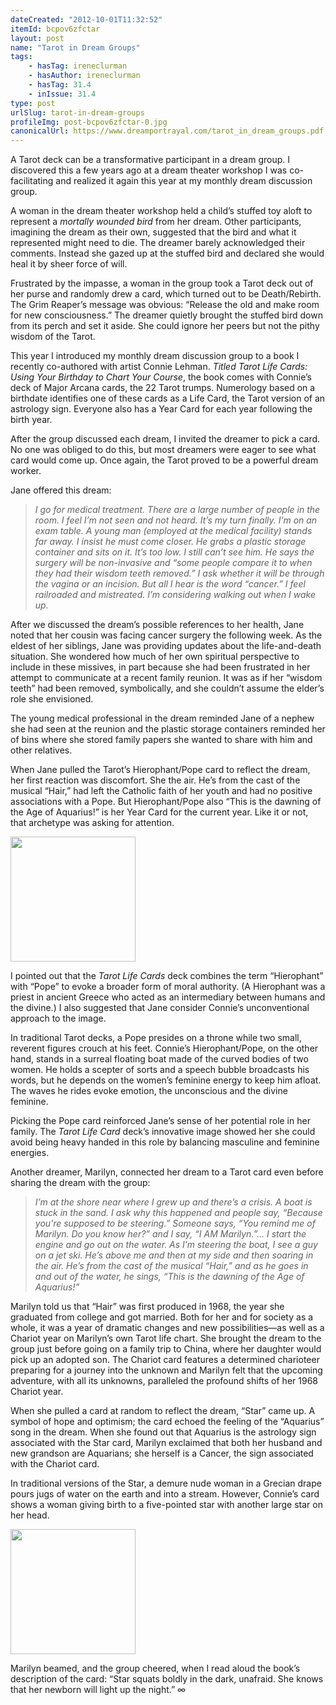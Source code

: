 ```yaml
---
dateCreated: "2012-10-01T11:32:52"
itemId: bcpov6zfctar
layout: post
name: "Tarot in Dream Groups"
tags:
    - hasTag: ireneclurman
    - hasAuthor: ireneclurman
    - hasTag: 31.4
    - inIssue: 31.4
type: post
urlSlug: tarot-in-dream-groups
profileImg: post-bcpov6zfctar-0.jpg
canonicalUrl: https://www.dreamportrayal.com/tarot_in_dream_groups.pdf
---
```


A Tarot deck can be a transformative participant in a dream group. I discovered this a few years ago at a dream theater workshop I was co-facilitating and realized it again this year at my monthly dream discussion group.

A woman in the dream theater workshop held a child’s stuffed toy aloft to represent a _mortally wounded bird_ from her dream. Other participants, imagining the dream as their own, suggested that the bird and what it represented might need to die. The dreamer barely acknowledged their comments. Instead she gazed up at the stuffed bird and declared she would heal it by sheer force of will.

Frustrated by the impasse, a woman in the group took a Tarot deck out of her purse and randomly drew a card, which turned out to be Death/Rebirth. The Grim Reaper’s message was obvious: “Release the old and make room for new consciousness.” The dreamer quietly brought the stuffed bird down from its perch and set it aside. She could ignore her peers but not the pithy wisdom of the Tarot.

This year I introduced my monthly dream discussion group to a book I recently co-authored with artist Connie Lehman. _Titled Tarot Life Cards: Using Your Birthday to Chart Your Course_, the book comes with Connie’s deck of Major Arcana cards, the 22 Tarot trumps. Numerology based on a birthdate identifies one of these cards as a Life Card, the Tarot version of an astrology sign. Everyone also has a Year Card for each year following the birth year.

After the group discussed each dream, I invited the dreamer to pick a card. No one was obliged to do this, but most dreamers were eager to see what card would come up. Once again, the Tarot proved to be a powerful dream worker.

Jane offered this dream:

> _I go for medical treatment. There are a large number of people in the room. I feel I’m not seen and not heard. It’s my turn finally. I’m on an exam table. A young man (employed at the medical facility) stands far away. I insist he must come closer. He grabs a plastic storage container and sits on it. It’s too low. I still can’t see him. He says the surgery will be non-invasive and “some people compare it to when they had their wisdom teeth removed.” I ask whether it will be through the vagina or an incision. But all I hear is the word “cancer.” I feel railroaded and mistreated. I’m considering walking out when I wake up._

After we discussed the dream’s possible references to her health, Jane noted that her cousin was facing cancer surgery the following week. As the eldest of her siblings, Jane was providing updates about the life-and-death situation. She wondered how much of her own spiritual perspective to include in these missives, in part because she had been frustrated in her attempt to communicate at a recent family reunion. It was as if her “wisdom teeth” had been removed, symbolically, and she couldn’t assume the elder’s role she envisioned.

The young medical professional in the dream reminded Jane of a nephew she had seen at the reunion and the plastic storage containers reminded her of bins where she stored family papers she wanted to share with him and other relatives.

When Jane pulled the Tarot’s Hierophant/Pope card to reflect the dream, her first reaction was discomfort. She the air. He’s from the cast of the musical “Hair,” had left the Catholic faith of her youth and had no positive associations with a Pope. But Hierophant/Pope also “This is the dawning of the Age of Aquarius!” is her Year Card for the current year. Like it or not, that archetype was asking for attention.

<img src="../images/post-bcpov6zfctar-0.jpg" style="width:200px; margin: auto">

I pointed out that the _Tarot Life Cards_ deck combines the term “Hierophant” with “Pope” to evoke a broader form of moral authority. (A Hierophant was a priest in ancient Greece who acted as an intermediary between humans and the divine.) I also suggested that Jane consider Connie’s unconventional approach to the image.

In traditional Tarot decks, a Pope presides on a throne while two small, reverent figures crouch at his feet. Connie’s Hierophant/Pope, on the other hand, stands in a surreal floating boat made of the curved bodies of two women. He holds a scepter of sorts and a speech bubble broadcasts his words, but he depends on the women’s feminine energy to keep him afloat. The waves he rides evoke emotion, the unconscious and the divine feminine.

Picking the Pope card reinforced Jane’s sense of her potential role in her family. The _Tarot Life Card_ deck’s innovative image showed her she could avoid being heavy handed in this role by balancing masculine and feminine energies.

Another dreamer, Marilyn, connected her dream to a Tarot card even before sharing the dream with the group:

> _I’m at the shore near where I grew up and there’s a crisis. A boat is stuck in the sand. I ask why this happened and people say, “Because you’re supposed to be steering.” Someone says, “You remind me of Marilyn. Do you know her?” and I say, “I AM Marilyn.”... I start the engine and go out on the water. As I’m steering the boat, I see a guy on a jet ski. He’s above me and then at my side and then soaring in the air. He’s from the cast of the musical “Hair,” and as he goes in and out of the water, he sings, “This is the dawning of the Age of Aquarius!”_

Marilyn told us that “Hair” was first produced in 1968, the year she graduated from college and got married. Both for her and for society as a whole, it was a year of dramatic changes and new possibilities—as well as a Chariot year on Marilyn’s own Tarot life chart. She brought the dream to the group just before going on a family trip to China, where her daughter would pick up an adopted son. The Chariot card features a determined charioteer preparing for a journey into the unknown and Marilyn felt that the upcoming adventure, with all its unknowns, paralleled the profound shifts of her 1968 Chariot year.

When she pulled a card at random to reflect the dream, “Star” came up. A symbol of hope and optimism; the card echoed the feeling of the “Aquarius” song in the dream. When she found out that Aquarius is the astrology sign associated with the Star card, Marilyn exclaimed that both her husband and new grandson are Aquarians; she herself is a Cancer, the sign associated with the Chariot card.

In traditional versions of the Star, a demure nude woman in a Grecian drape pours jugs of water on the earth and into a stream. However, Connie’s card shows a woman giving birth to a five-pointed star with another large star on her head.

<img src="../images/post-bcpov6zfctar-1.jpg" style="width:200px; margin: auto">

Marilyn beamed, and the group cheered, when I read aloud the book’s description of the card: “Star squats boldly in the dark, unafraid. She knows that her newborn will light up the night.” ∞
